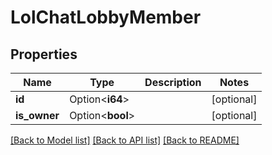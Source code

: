 # LolChatLobbyMember

## Properties

Name | Type | Description | Notes
------------ | ------------- | ------------- | -------------
**id** | Option<**i64**> |  | [optional]
**is_owner** | Option<**bool**> |  | [optional]

[[Back to Model list]](../README.md#documentation-for-models) [[Back to API list]](../README.md#documentation-for-api-endpoints) [[Back to README]](../README.md)


